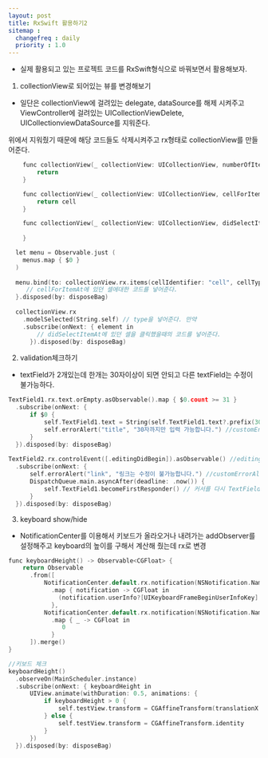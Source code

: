 ```yaml
---
layout: post
title: RxSwift 활용하기2
sitemap :
  changefreq : daily
  priority : 1.0
---
```


- 실제 활용되고 있는 프로젝트 코드를 RxSwift형식으로 바꿔보면서 활용해보자.


1. collectionView로 되어있는 뷰를 변경해보기
- 일단은 collectionView에 걸려있는 delegate, dataSource를 해제 시켜주고 ViewController에 걸려있는 
UICollectionViewDelete, UICollectionviewDataSource를 지워준다.

위에서 지워줬기 때문에 해당 코드들도 삭제시켜주고 rx형태로 collectionView를 만들어준다.
```c
    func collectionView(_ collectionView: UICollectionView, numberOfItemsInSection section: Int) -> Int {
        return 
    }

    func collectionView(_ collectionView: UICollectionView, cellForItemAt indexPath: IndexPath) -> UICollectionViewCell {
        return cell
    }

    func collectionView(_ collectionView: UICollectionView, didSelectItemAt indexPath: IndexPath) {
    
    }
```

```c
  let menu = Observable.just (
    menus.map { $0 }
  )
  
  menu.bind(to: collectionView.rx.items(cellIdentifier: "cell", cellType: "커스텀 해당 셀 이름".self)) { (row, element, cell) in
     // cellForItemAt에 있던 셀에대한 코드를 넣어준다.
  }.disposed(by: disposeBag)
        
  collectionView.rx
    .modelSelected(String.self) // type을 넣어준다. 만약 
    .subscribe(onNext: { element in
        // didSelectItemAt에 있던 셀을 클릭했을때의 코드를 넣어준다.        
      }).disposed(by: disposeBag)
```


2. validation체크하기 
- textField가 2개있는데 한개는 30자이상이 되면 안되고 다른 textField는 수정이 불가능하다.

```c
TextField1.rx.text.orEmpty.asObservable().map { $0.count >= 31 }
  .subscribe(onNext: {
      if $0 {
          self.TextField1.text = String(self.TextField1.text?.prefix(30) ?? "") //30자가 넘어가면 다시 30자로 세팅해준다.
          self.errorAlert("title", "30자까지만 입력 가능합니다.") //customErrorAlert창
      }
  }).disposed(by: disposeBag)
  
TextField2.rx.controlEvent([.editingDidBegin]).asObservable() //editingDidBegin event를 구독해서 접근이 가능하지 않도록 해준다.
  .subscribe(onNext: {
      self.errorAlert("link", "링크는 수정이 불가능합니다.") //customErrorAlert창
      DispatchQueue.main.asyncAfter(deadline: .now()) {
          self.TextField1.becomeFirstResponder() // 커서를 다시 TextField1으로 변경해준다.
      }
  }).disposed(by: disposeBag)
```

3. keyboard show/hide
- NotificationCenter를 이용해서 키보드가 올라오거나 내려가는 addObserver를 설정해주고 keyboard의 높이를 구해서 계산해 줬는데 rx로 변경

```c
func keyboardHeight() -> Observable<CGFloat> {
    return Observable
      .from([
          NotificationCenter.default.rx.notification(NSNotification.Name.UIKeyboardWillShow)
            .map { notification -> CGFloat in
              (notification.userInfo?[UIKeyboardFrameBeginUserInfoKey] as? NSValue)?.cgRectValue.height ?? 0
            },
          NotificationCenter.default.rx.notification(NSNotification.Name.UIKeyboardWillHide)
            .map { _ -> CGFloat in
               0
            }
      ]).merge()
}

//키보드 체크
keyboardHeight()
  .observeOn(MainScheduler.instance)
  .subscribe(onNext: { keyboardHeight in
      UIView.animate(withDuration: 0.5, animations: {
          if keyboardHeight > 0 {
              self.testView.transform = CGAffineTransform(translationX: 0, y: -(keyboardHeight / 2)) //이런식으로 view를 움직여주면 된다.
          } else {
              self.testView.transform = CGAffineTransform.identity
          }
      })
  }).disposed(by: disposeBag)
```

















